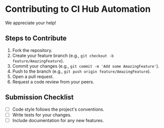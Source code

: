 # Contributing to CI Hub Automation

We appreciate your help!

## Steps to Contribute
1. Fork the repository.
2. Create your feature branch (e.g., `git checkout -b feature/AmazingFeature`).
3. Commit your changes (e.g., `git commit -m 'Add some AmazingFeature'`).
4. Push to the branch (e.g., `git push origin feature/AmazingFeature`).
5. Open a pull request.
6. Request a code review from your peers.

## Submission Checklist
- [ ] Code style follows the project's conventions.
- [ ] Write tests for your changes.
- [ ] Include documentation for any new features.